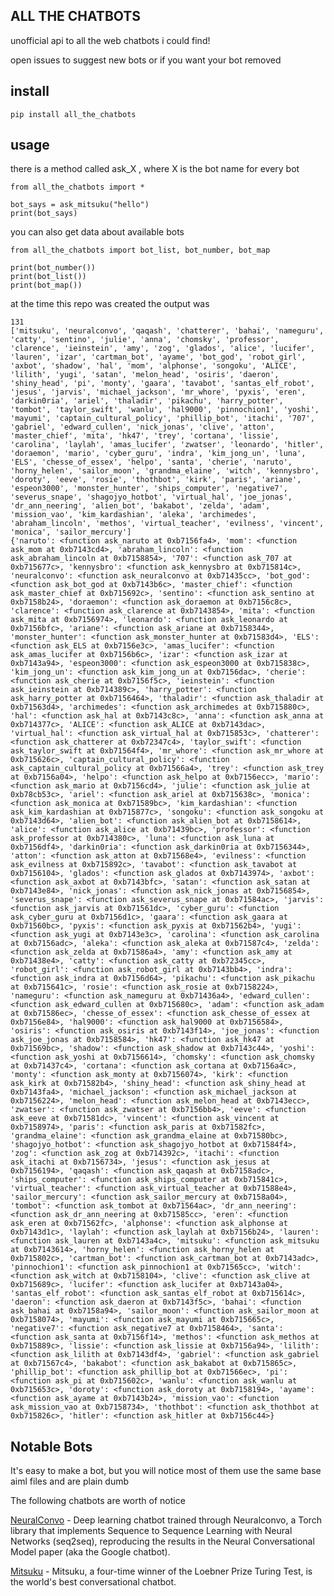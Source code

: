 ## ALL THE CHATBOTS

unofficial api to all the web chatbots i could find!

open issues to suggest new bots or if you want your bot removed


## install

    pip install all_the_chatbots
    
## usage

there is a method called ask_X , where X is the bot name for every bot

    from all_the_chatbots import *
    
    bot_says = ask_mitsuku("hello")
    print(bot_says)


you can also get data about available bots

   
    from all_the_chatbots import bot_list, bot_number, bot_map
    
    print(bot_number())
    print(bot_list())
    print(bot_map())
    
at the time this repo was created the output was

    131
    ['mitsuku', 'neuralconvo', 'qaqash', 'chatterer', 'bahai', 'nameguru', 'catty', 'sentino', 'julie', 'anna', 'chomsky', 'professor', 'clarence', 'ieinstein', 'amy', 'zog', 'glados', 'alice', 'lucifer', 'lauren', 'izar', 'cartman_bot', 'ayame', 'bot_god', 'robot_girl', 'axbot', 'shadow', 'hal', 'mom', 'alphonse', 'songoku', 'ALICE', 'lilith', 'yugi', 'satan', 'melon_head', 'osiris', 'daeron', 'shiny_head', 'pi', 'monty', 'gaara', 'tavabot', 'santas_elf_robot', 'jesus', 'jarvis', 'michael_jackson', 'mr_whore', 'pyxis', 'eren', 'darkin0ria', 'ariel', 'thaladir', 'pikachu', 'harry_potter', 'tombot', 'taylor_swift', 'wanlu', 'hal9000', 'pinnochion1', 'yoshi', 'mayumi', 'captain_cultural_policy', 'phillip_bot', 'itachi', '707', 'gabriel', 'edward_cullen', 'nick_jonas', 'clive', 'atton', 'master_chief', 'mita', 'hk47', 'trey', 'cortana', 'lissie', 'carolina', 'laylah', 'amas_lucifer', 'zwatser', 'leonardo', 'hitler', 'doraemon', 'mario', 'cyber_guru', 'indra', 'kim_jong_un', 'luna', 'ELS', 'chesse_of_essex', 'helpo', 'santa', 'cherie', 'naruto', 'horny_helen', 'sailor_moon', 'grandma_elaine', 'witch', 'kennysbro', 'doroty', 'eeve', 'rosie', 'thothbot', 'kirk', 'paris', 'ariane', 'espeon3000', 'monster_hunter', 'ships_computer', 'negative7', 'severus_snape', 'shagojyo_hotbot', 'virtual_hal', 'joe_jonas', 'dr_ann_neering', 'alien_bot', 'bakabot', 'zelda', 'adam', 'mission_vao', 'kim_kardashian', 'aleka', 'archimedes', 'abraham_lincoln', 'methos', 'virtual_teacher', 'evilness', 'vincent', 'monica', 'sailor_mercury']
    {'naruto': <function ask_naruto at 0xb7156fa4>, 'mom': <function ask_mom at 0xb7143cd4>, 'abraham_lincoln': <function ask_abraham_lincoln at 0xb7158854>, '707': <function ask_707 at 0xb715677c>, 'kennysbro': <function ask_kennysbro at 0xb715814c>, 'neuralconvo': <function ask_neuralconvo at 0xb71435cc>, 'bot_god': <function ask_bot_god at 0xb7143b6c>, 'master_chief': <function ask_master_chief at 0xb715692c>, 'sentino': <function ask_sentino at 0xb7158b24>, 'doraemon': <function ask_doraemon at 0xb7156c8c>, 'clarence': <function ask_clarence at 0xb7143854>, 'mita': <function ask_mita at 0xb7156974>, 'leonardo': <function ask_leonardo at 0xb7156bfc>, 'ariane': <function ask_ariane at 0xb7158344>, 'monster_hunter': <function ask_monster_hunter at 0xb71583d4>, 'ELS': <function ask_ELS at 0xb7156e3c>, 'amas_lucifer': <function ask_amas_lucifer at 0xb7156b6c>, 'izar': <function ask_izar at 0xb7143a94>, 'espeon3000': <function ask_espeon3000 at 0xb715838c>, 'kim_jong_un': <function ask_kim_jong_un at 0xb7156dac>, 'cherie': <function ask_cherie at 0xb7156f5c>, 'ieinstein': <function ask_ieinstein at 0xb714389c>, 'harry_potter': <function ask_harry_potter at 0xb7156464>, 'thaladir': <function ask_thaladir at 0xb71563d4>, 'archimedes': <function ask_archimedes at 0xb715880c>, 'hal': <function ask_hal at 0xb7143c8c>, 'anna': <function ask_anna at 0xb714377c>, 'ALICE': <function ask_ALICE at 0xb7143dac>, 'virtual_hal': <function ask_virtual_hal at 0xb715853c>, 'chatterer': <function ask_chatterer at 0xb72347c4>, 'taylor_swift': <function ask_taylor_swift at 0xb71564f4>, 'mr_whore': <function ask_mr_whore at 0xb715626c>, 'captain_cultural_policy': <function ask_captain_cultural_policy at 0xb71566a4>, 'trey': <function ask_trey at 0xb7156a04>, 'helpo': <function ask_helpo at 0xb7156ecc>, 'mario': <function ask_mario at 0xb7156cd4>, 'julie': <function ask_julie at 0xb78cb53c>, 'ariel': <function ask_ariel at 0xb715638c>, 'monica': <function ask_monica at 0xb71589bc>, 'kim_kardashian': <function ask_kim_kardashian at 0xb715877c>, 'songoku': <function ask_songoku at 0xb7143d64>, 'alien_bot': <function ask_alien_bot at 0xb7158614>, 'alice': <function ask_alice at 0xb71439bc>, 'professor': <function ask_professor at 0xb714380c>, 'luna': <function ask_luna at 0xb7156df4>, 'darkin0ria': <function ask_darkin0ria at 0xb7156344>, 'atton': <function ask_atton at 0xb71568e4>, 'evilness': <function ask_evilness at 0xb715892c>, 'tavabot': <function ask_tavabot at 0xb7156104>, 'glados': <function ask_glados at 0xb7143974>, 'axbot': <function ask_axbot at 0xb7143bfc>, 'satan': <function ask_satan at 0xb7143e84>, 'nick_jonas': <function ask_nick_jonas at 0xb7156854>, 'severus_snape': <function ask_severus_snape at 0xb71584ac>, 'jarvis': <function ask_jarvis at 0xb71561dc>, 'cyber_guru': <function ask_cyber_guru at 0xb7156d1c>, 'gaara': <function ask_gaara at 0xb71560bc>, 'pyxis': <function ask_pyxis at 0xb71562b4>, 'yugi': <function ask_yugi at 0xb7143e3c>, 'carolina': <function ask_carolina at 0xb7156adc>, 'aleka': <function ask_aleka at 0xb71587c4>, 'zelda': <function ask_zelda at 0xb71586a4>, 'amy': <function ask_amy at 0xb71438e4>, 'catty': <function ask_catty at 0xb72345cc>, 'robot_girl': <function ask_robot_girl at 0xb7143bb4>, 'indra': <function ask_indra at 0xb7156d64>, 'pikachu': <function ask_pikachu at 0xb715641c>, 'rosie': <function ask_rosie at 0xb7158224>, 'nameguru': <function ask_nameguru at 0xb71436a4>, 'edward_cullen': <function ask_edward_cullen at 0xb715680c>, 'adam': <function ask_adam at 0xb71586ec>, 'chesse_of_essex': <function ask_chesse_of_essex at 0xb7156e84>, 'hal9000': <function ask_hal9000 at 0xb7156584>, 'osiris': <function ask_osiris at 0xb7143f14>, 'joe_jonas': <function ask_joe_jonas at 0xb7158584>, 'hk47': <function ask_hk47 at 0xb71569bc>, 'shadow': <function ask_shadow at 0xb7143c44>, 'yoshi': <function ask_yoshi at 0xb7156614>, 'chomsky': <function ask_chomsky at 0xb71437c4>, 'cortana': <function ask_cortana at 0xb7156a4c>, 'monty': <function ask_monty at 0xb7156074>, 'kirk': <function ask_kirk at 0xb71582b4>, 'shiny_head': <function ask_shiny_head at 0xb7143fa4>, 'michael_jackson': <function ask_michael_jackson at 0xb7156224>, 'melon_head': <function ask_melon_head at 0xb7143ecc>, 'zwatser': <function ask_zwatser at 0xb7156bb4>, 'eeve': <function ask_eeve at 0xb71581dc>, 'vincent': <function ask_vincent at 0xb7158974>, 'paris': <function ask_paris at 0xb71582fc>, 'grandma_elaine': <function ask_grandma_elaine at 0xb71580bc>, 'shagojyo_hotbot': <function ask_shagojyo_hotbot at 0xb71584f4>, 'zog': <function ask_zog at 0xb714392c>, 'itachi': <function ask_itachi at 0xb7156734>, 'jesus': <function ask_jesus at 0xb7156194>, 'qaqash': <function ask_qaqash at 0xb7158adc>, 'ships_computer': <function ask_ships_computer at 0xb715841c>, 'virtual_teacher': <function ask_virtual_teacher at 0xb71588e4>, 'sailor_mercury': <function ask_sailor_mercury at 0xb7158a04>, 'tombot': <function ask_tombot at 0xb71564ac>, 'dr_ann_neering': <function ask_dr_ann_neering at 0xb71585cc>, 'eren': <function ask_eren at 0xb71562fc>, 'alphonse': <function ask_alphonse at 0xb7143d1c>, 'laylah': <function ask_laylah at 0xb7156b24>, 'lauren': <function ask_lauren at 0xb7143a4c>, 'mitsuku': <function ask_mitsuku at 0xb7143614>, 'horny_helen': <function ask_horny_helen at 0xb715802c>, 'cartman_bot': <function ask_cartman_bot at 0xb7143adc>, 'pinnochion1': <function ask_pinnochion1 at 0xb71565cc>, 'witch': <function ask_witch at 0xb7158104>, 'clive': <function ask_clive at 0xb715689c>, 'lucifer': <function ask_lucifer at 0xb7143a04>, 'santas_elf_robot': <function ask_santas_elf_robot at 0xb715614c>, 'daeron': <function ask_daeron at 0xb7143f5c>, 'bahai': <function ask_bahai at 0xb7158a94>, 'sailor_moon': <function ask_sailor_moon at 0xb7158074>, 'mayumi': <function ask_mayumi at 0xb715665c>, 'negative7': <function ask_negative7 at 0xb7158464>, 'santa': <function ask_santa at 0xb7156f14>, 'methos': <function ask_methos at 0xb715889c>, 'lissie': <function ask_lissie at 0xb7156a94>, 'lilith': <function ask_lilith at 0xb7143df4>, 'gabriel': <function ask_gabriel at 0xb71567c4>, 'bakabot': <function ask_bakabot at 0xb715865c>, 'phillip_bot': <function ask_phillip_bot at 0xb71566ec>, 'pi': <function ask_pi at 0xb715602c>, 'wanlu': <function ask_wanlu at 0xb715653c>, 'doroty': <function ask_doroty at 0xb7158194>, 'ayame': <function ask_ayame at 0xb7143b24>, 'mission_vao': <function ask_mission_vao at 0xb7158734>, 'thothbot': <function ask_thothbot at 0xb715826c>, 'hitler': <function ask_hitler at 0xb7156c44>}

## Notable Bots

It's easy to make a bot, but you will notice most of them use the same base aiml files and are plain dumb

The following chatbots are worth of notice

[NeuralConvo](http://neuralconvo.huggingface.co/) - Deep learning chatbot trained through Neuralconvo, a Torch library that implements Sequence to Sequence Learning with Neural Networks (seq2seq), reproducing the results in the Neural Conversational Model paper (aka the Google chatbot).

[Mitsuku](https://www.pandorabots.com/mitsuku/) - Mitsuku, a four-time winner of the Loebner Prize Turing Test, is the world's best conversational chatbot. 